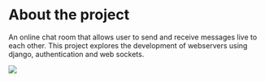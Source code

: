 # About the project
An online chat room that allows user to send and receive messages live to each other. This project explores the development of webservers using django, authentication and web sockets.

![](https://user-images.githubusercontent.com/58553029/197109151-8344c46a-10d7-48a3-8260-33b4348251b0.png)
